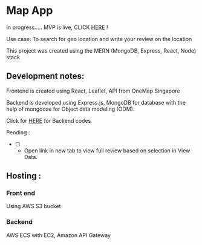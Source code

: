 # Map App

In progress..... MVP is live, CLICK [HERE](http://geomap-frontend.s3-website-ap-southeast-1.amazonaws.com) ! 

Use case: To search for geo location and write your review on the location

This project was created using the MERN (MongoDB, Express, React, Node) stack

## Development notes:

Frontend is created using React, Leaflet, API from OneMap Singapore

Backend is developed using Express.js, MongoDB for database with the help of mongoose for Object data modeling (ODM).

Click for [HERE](https://github.com/chuangeng555/geo-map-backend) for Backend codes

Pending :

- [ ] - Open link in new tab to view full review based on selection in View Data.

## Hosting :

### Front end

Using AWS S3 bucket

### Backend

AWS ECS with EC2, Amazon API Gateway